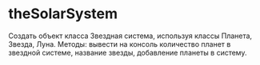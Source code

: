 # theSolarSystem
Создать объект класса Звездная система, используя классы Планета, Звезда, Луна. Методы: вывести на консоль количество планет в звездной системе, название звезды, добавление планеты в систему.
